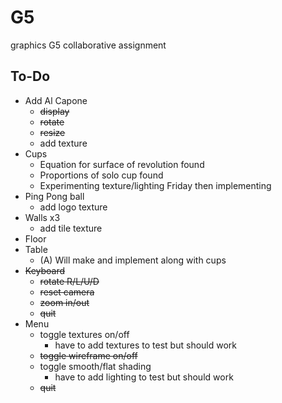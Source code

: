 # G5
graphics G5 collaborative assignment

## To-Do


 * Add Al Capone
 	* ~~display~~
 	* ~~rotate~~
 	* ~~resize~~
 	* add texture
 * Cups
 	* Equation for surface of revolution found
 	* Proportions of solo cup found
 	* Experimenting texture/lighting Friday then implementing
 * Ping Pong ball
   * add logo texture
 * Walls x3
 	* add tile texture
 * Floor
 * Table
 	* (A) Will make and implement along with cups
 * ~~Keyboard~~
 	* ~~rotate R/L/U/D~~
 	* ~~reset camera~~
 	* ~~zoom in/out~~
 	* ~~quit~~
 * Menu
 	* toggle textures on/off
 		* have to add textures to test but should work
 	* ~~toggle wireframe on/off~~
 	* toggle smooth/flat shading
 		* have to add lighting to test but should work
 	* ~~quit~~